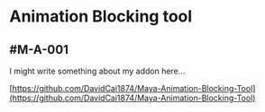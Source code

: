 # Animation Blocking tool
## \#M-A-001

I might write something about my addon here...

[https://github.com/DavidCai1874/Maya-Animation-Blocking-Tool](https://github.com/DavidCai1874/Maya-Animation-Blocking-Tool)